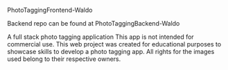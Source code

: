 PhotoTaggingFrontend-Waldo 

Backend repo can be found at PhotoTaggingBackend-Waldo

A full stack photo tagging application
This app is not intended for commercial use. This web project was created for educational purposes to showcase skills to develop a photo tagging app. All rights for the images used belong to their respective owners.
